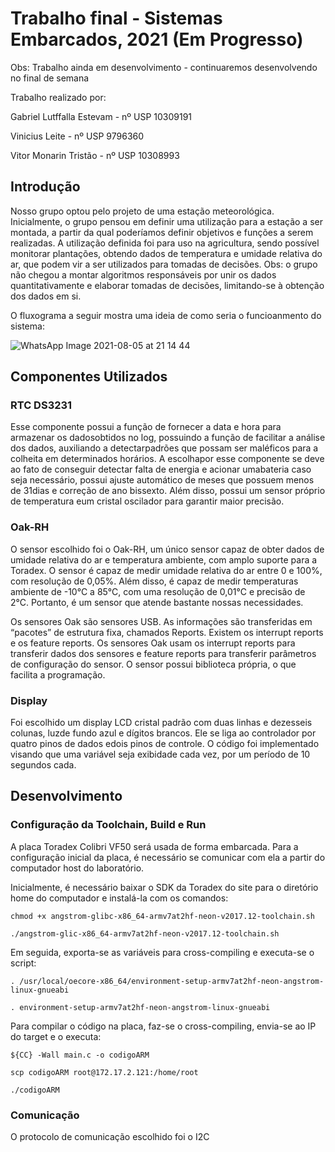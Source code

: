 # Trabalho final - Sistemas Embarcados, 2021 (Em Progresso)

Obs: Trabalho ainda em desenvolvimento - continuaremos desenvolvendo no final de semana

Trabalho realizado por:

  Gabriel Lutffalla Estevam - nº USP 10309191

  Vinicius Leite - nº USP 9796360

  Vitor Monarin Tristão - nº USP 10308993

## Introdução

Nosso grupo optou pelo projeto de uma estação meteorológica. Inicialmente, o grupo pensou em definir uma utilização para a estação a ser montada, a partir da qual poderíamos definir objetivos e funções a serem realizadas. A utilização definida foi para uso na agricultura, sendo possível monitorar plantações, obtendo dados de temperatura e umidade relativa do ar, que podem vir a ser utilizados para tomadas de decisões. Obs: o grupo não chegou a montar algoritmos responsáveis por unir os dados quantitativamente e elaborar tomadas de decisões, limitando-se à obtenção dos dados em si.

O fluxograma a seguir mostra uma ideia de como seria o funcioanmento do sistema:

![WhatsApp Image 2021-08-05 at 21 14 44](https://user-images.githubusercontent.com/82786123/128452197-1c6f21d0-bb1a-4ab9-800a-294f3cd74c8a.jpeg)


## Componentes Utilizados

### RTC DS3231

Esse componente possui a função de fornecer a data e hora para armazenar os dadosobtidos no log, possuindo a função de facilitar a análise dos dados, auxiliando a detectarpadrões que possam ser maléficos para a colheita em determinados horários. A escolhapor esse componente se deve ao fato de conseguir detectar falta de energia e acionar umabateria caso seja necessário, possui ajuste automático de meses que possuem menos de 31dias e correção de ano bissexto. Além disso, possui um sensor próprio de temperatura eum cristal oscilador para garantir maior precisão.

### Oak-RH

O sensor escolhido foi o Oak-RH, um único sensor capaz de obter dados de umidade relativa do ar e temperatura ambiente, com amplo suporte para a Toradex. O sensor é capaz de medir umidade relativa do ar entre 0 e 100%, com resolução de 0,05%. Além disso, é capaz de medir temperaturas ambiente de -10°C a 85°C, com uma resolução de 0,01°C e precisão de 2°C. Portanto, é um sensor que atende bastante nossas necessidades.

Os sensores Oak são sensores USB. As informações são transferidas em “pacotes” de estrutura fixa, chamados Reports. Existem os interrupt reports e os feature reports. Os sensores Oak usam os interrupt reports para transferir dados dos sensores e feature reports para transferir parâmetros de configuração do sensor. O sensor possui biblioteca própria, o que facilita a programação.

### Display

Foi escolhido um display LCD cristal padrão com duas linhas e dezesseis colunas, luzde fundo azul e dígitos brancos. Ele se liga ao controlador por quatro pinos de dados edois pinos de controle. O código foi implementado visando que uma variável seja exibidade cada vez, por um período de 10 segundos cada.


## Desenvolvimento

### Configuração da Toolchain, Build e Run

A placa Toradex Colibri VF50 será usada de forma embarcada. Para a configuração inicial da placa, é necessário se comunicar com ela a partir do computador host do laboratório. 

Inicialmente, é necessário baixar o SDK da Toradex do site para o diretório home do computador e instalá-la com os comandos:

    chmod +x angstrom-glibc-x86_64-armv7at2hf-neon-v2017.12-toolchain.sh
    
    ./angstrom-glic-x86_64-armv7at2hf-neon-v2017.12-toolchain.sh
    
Em seguida, exporta-se as variáveis para cross-compiling e executa-se o script:

    . /usr/local/oecore-x86_64/environment-setup-armv7at2hf-neon-angstrom-linux-gnueabi
    
    . environment-setup-armv7at2hf-neon-angstrom-linux-gnueabi
    
Para compilar o código na placa, faz-se o cross-compiling, envia-se ao IP do target e o executa:

    ${CC} -Wall main.c -o codigoARM
    
    scp codigoARM root@172.17.2.121:/home/root
    
    ./codigoARM


### Comunicação

O protocolo de comunicação escolhido foi o I2C


